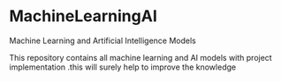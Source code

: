# MachineLearningAI
Machine Learning and Artificial Intelligence Models

This repository contains all machine learning and AI models with project implementation .this will surely help to improve the knowledge
